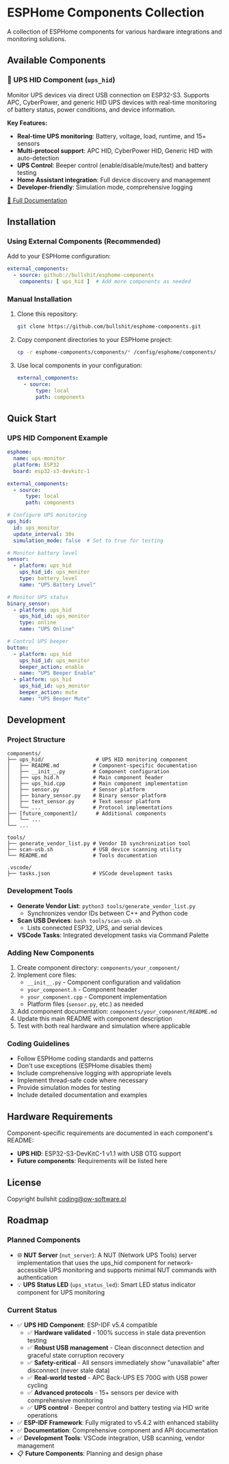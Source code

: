 # ESPHome Components Collection

A collection of ESPHome components for various hardware integrations and monitoring solutions.

## Available Components

### 🔋 UPS HID Component (`ups_hid`)

Monitor UPS devices via direct USB connection on ESP32-S3. Supports APC, CyberPower, and generic HID UPS devices with real-time monitoring of battery status, power conditions, and device information.

**Key Features:**
- **Real-time UPS monitoring**: Battery, voltage, load, runtime, and 15+ sensors
- **Multi-protocol support**: APC HID, CyberPower HID, Generic HID with auto-detection
- **UPS Control**: Beeper control (enable/disable/mute/test) and battery testing
- **Home Assistant integration**: Full device discovery and management
- **Developer-friendly**: Simulation mode, comprehensive logging

[📖 Full Documentation](components/ups_hid/README.md)

## Installation

### Using External Components (Recommended)

Add to your ESPHome configuration:

```yaml
external_components:
  - source: github://bullshit/esphome-components
    components: [ ups_hid ]  # Add more components as needed
```

### Manual Installation

1. Clone this repository:
   ```bash
   git clone https://github.com/bullshit/esphome-components.git
   ```

2. Copy component directories to your ESPHome project:
   ```bash
   cp -r esphome-components/components/* /config/esphome/components/
   ```

3. Use local components in your configuration:
   ```yaml
   external_components:
     - source:
         type: local
         path: components
   ```

## Quick Start

### UPS HID Component Example

```yaml
esphome:
  name: ups-monitor
  platform: ESP32
  board: esp32-s3-devkitc-1

external_components:
  - source:
      type: local
      path: components

# Configure UPS monitoring
ups_hid:
  id: ups_monitor
  update_interval: 30s
  simulation_mode: false  # Set to true for testing

# Monitor battery level
sensor:
  - platform: ups_hid
    ups_hid_id: ups_monitor
    type: battery_level
    name: "UPS Battery Level"

# Monitor UPS status
binary_sensor:
  - platform: ups_hid
    ups_hid_id: ups_monitor
    type: online
    name: "UPS Online"

# Control UPS beeper
button:
  - platform: ups_hid
    ups_hid_id: ups_monitor
    beeper_action: enable
    name: "UPS Beeper Enable"
  - platform: ups_hid
    ups_hid_id: ups_monitor
    beeper_action: mute
    name: "UPS Beeper Mute"
```

## Development

### Project Structure

```
components/
├── ups_hid/                 # UPS HID monitoring component
│   ├── README.md           # Component-specific documentation
│   ├── __init__.py         # Component configuration
│   ├── ups_hid.h           # Main component header
│   ├── ups_hid.cpp         # Main component implementation
│   ├── sensor.py           # Sensor platform
│   ├── binary_sensor.py    # Binary sensor platform
│   ├── text_sensor.py      # Text sensor platform
│   └── ...                 # Protocol implementations
├── [future_component]/      # Additional components
│   └── ...
└── ...

tools/
├── generate_vendor_list.py # Vendor ID synchronization tool
├── scan-usb.sh             # USB device scanning utility
└── README.md               # Tools documentation

.vscode/
├── tasks.json              # VSCode development tasks
```

### Development Tools

- **Generate Vendor List**: `python3 tools/generate_vendor_list.py`
  - Synchronizes vendor IDs between C++ and Python code
- **Scan USB Devices**: `bash tools/scan-usb.sh`
  - Lists connected ESP32, UPS, and serial devices
- **VSCode Tasks**: Integrated development tasks via Command Palette

### Adding New Components

1. Create component directory: `components/your_component/`
2. Implement core files:
   - `__init__.py` - Component configuration and validation
   - `your_component.h` - Component header
   - `your_component.cpp` - Component implementation
   - Platform files (`sensor.py`, etc.) as needed
3. Add component documentation: `components/your_component/README.md`
4. Update this main README with component description
5. Test with both real hardware and simulation where applicable

### Coding Guidelines

- Follow ESPHome coding standards and patterns
- Don't use exceptions (ESPHome disables them)
- Include comprehensive logging with appropriate levels
- Implement thread-safe code where necessary
- Provide simulation modes for testing
- Include detailed documentation and examples

## Hardware Requirements

Component-specific requirements are documented in each component's README:

- **UPS HID**: ESP32-S3-DevKitC-1 v1.1 with USB OTG support
- **Future components**: Requirements will be listed here

## License

Copyright bullshit <coding@ow-software.pl>

## Roadmap

### Planned Components

- 🌐 **NUT Server** (`nut_server`): A NUT (Network UPS Tools) server implementation that uses the ups_hid component for network-accessible UPS monitoring and supports minimal NUT commands with authentication
- 💡 **UPS Status LED** (`ups_status_led`): Smart LED status indicator component for UPS monitoring

### Current Status

- ✅ **UPS HID Component**: ESP-IDF v5.4 compatible  
  - ✅ **Hardware validated** - 100% success in stale data prevention testing
  - ✅ **Robust USB management** - Clean disconnect detection and graceful state corruption recovery  
  - ✅ **Safety-critical** - All sensors immediately show "unavailable" after disconnect (never stale data)
  - ✅ **Real-world tested** - APC Back-UPS ES 700G with USB power cycling
  - ✅ **Advanced protocols** - 15+ sensors per device with comprehensive monitoring
  - ✅ **UPS control** - Beeper control and battery testing via HID write operations
- ✅ **ESP-IDF Framework**: Fully migrated to v5.4.2 with enhanced stability
- ✅ **Documentation**: Comprehensive component and API documentation
- ✅ **Development Tools**: VSCode integration, USB scanning, vendor management
- 📋 **Future Components**: Planning and design phase
